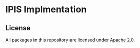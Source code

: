 # IPIS Implmentation

## License

All packages in this repository are licensed under [Apache 2.0](LICENSE).
